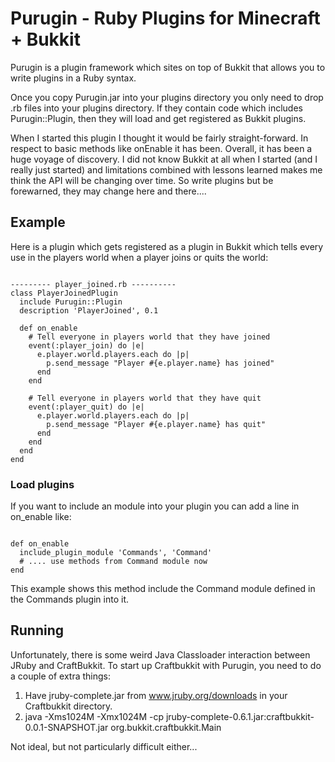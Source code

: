 # Purugin - Ruby Plugins for Minecraft + Bukkit

Purugin is a plugin framework which sites on top of Bukkit that allows you to
write plugins in a Ruby syntax.

Once you copy Purugin.jar into your plugins directory you only need to drop
.rb files into your plugins directory.  If they contain code which includes
Purugin::Plugin, then they will load and get registered as Bukkit plugins.

When I started this plugin I thought it would be fairly straight-forward. In
respect to basic methods like onEnable it has been.  Overall, it has been a
huge voyage of discovery.  I did not know Bukkit at all when I started (and
I really just started) and limitations combined with lessons learned makes
me think the API will be changing over time.  So write plugins but be 
forewarned, they may change here and there....

## Example

Here is a plugin which gets registered as a plugin in Bukkit which tells
every use in the players world when a player joins or quits the world:

<pre><code>
--------- player_joined.rb ----------
class PlayerJoinedPlugin
  include Purugin::Plugin
  description 'PlayerJoined', 0.1
  
  def on_enable
    # Tell everyone in players world that they have joined
    event(:player_join) do |e|
      e.player.world.players.each do |p| 
        p.send_message "Player #{e.player.name} has joined"
      end
    end

    # Tell everyone in players world that they have quit
    event(:player_quit) do |e|
      e.player.world.players.each do |p| 
        p.send_message "Player #{e.player.name} has quit"
      end
    end
  end
end
</code></pre>

### Load plugins

If you want to include an module into your plugin you can add a line in
on_enable like:

<pre><code>
def on_enable
  include_plugin_module 'Commands', 'Command'
  # .... use methods from Command module now
end
</code></pre>

This example shows this method include the Command module defined in the 
Commands plugin into it. 

## Running

Unfortunately, there is some weird Java Classloader interaction between JRuby
and CraftBukkit.  To start up Craftbukkit with Purugin, you need to do a couple
of extra things:

1. Have jruby-complete.jar from www.jruby.org/downloads in your Craftbukkit directory.
2. java -Xms1024M -Xmx1024M -cp jruby-complete-0.6.1.jar:craftbukkit-0.0.1-SNAPSHOT.jar org.bukkit.craftbukkit.Main

Not ideal, but not particularly difficult either...
